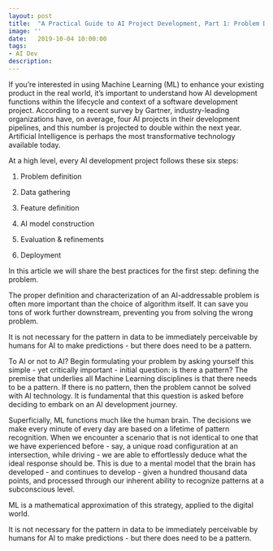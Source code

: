 ```yaml
---
layout: post
title:  "A Practical Guide to AI Project Development, Part 1: Problem Definition"
image: ''
date:   2019-10-04 10:00:00
tags:
- AI Dev
description:
---
```


If you’re interested in using Machine Learning (ML) to enhance your existing product in the real world, it’s important to understand how AI development functions within the lifecycle and context of a software development project. According to a recent survey by Gartner, industry-leading organizations have, on average, four AI
projects in their development pipelines, and this number is projected to double within the next year. Artificial Intelligence is perhaps the most transformative technology available today.

At a high level, every AI development project follows these six steps:

1) Problem definition

2) Data gathering

3) Feature definition

4) AI model construction

5) Evaluation & refinements

6) Deployment

In this article we will share the best practices for the first step: defining the problem.

The proper definition and characterization of an AI-addressable problem is often more important than the choice of algorithm itself. It can save you tons of work further downstream, preventing you from solving the wrong problem.

It is not necessary for the pattern in data to be immediately perceivable by humans for AI to make predictions - but there does need to be a pattern.



To AI or not to AI?
Begin formulating your problem by asking yourself this simple - yet critically important - initial question: is there a pattern? The premise that underlies all Machine Learning disciplines is that there needs to be a pattern. If there is no pattern, then the problem cannot be solved with AI technology. It is fundamental that this question is asked before deciding to embark on an AI development journey.

Superficially, ML functions much like the human brain. The decisions we make every minute of every day are based on a lifetime of pattern recognition. When we encounter a scenario that is not identical to one that we have experienced before - say, a unique road configuration at an intersection, while driving - we are able to effortlessly deduce what the ideal response should be. This is due to a mental model that the brain has developed - and continues to develop - given a hundred thousand data points, and processed through our inherent ability to recognize patterns at a subconscious level.

ML is a mathematical approximation of this strategy, applied to the digital world.

It is not necessary for the pattern in data to be immediately perceivable by humans for AI to make predictions - but there does need to be a pattern.
